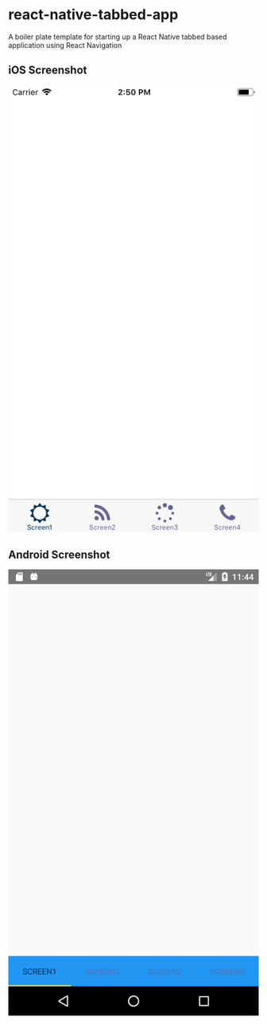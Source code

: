 # react-native-tabbed-app
A boiler plate template for starting up a React Native tabbed based application using React Navigation


<h2>iOS Screenshot</h2><img src='./src/screenshots/ios-homepage.png'/>

<h2>Android Screenshot</h2><img src='./src/screenshots/android-homepage.png'/>